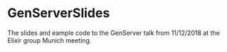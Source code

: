 # GenServerSlides

The slides and eample code to the GenServer talk from 11/12/2018 at the Elixir group Munich meeting.
